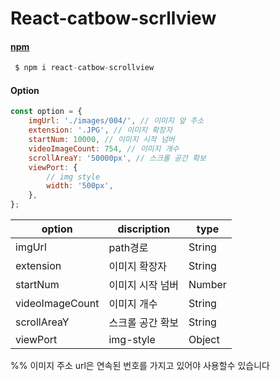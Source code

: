 # React-catbow-scrllview

#### [npm](https://www.npmjs.com/package/react-catbow-scrollview)

```javascript
 $ npm i react-catbow-scrollview
```

#### Option

```javascript
const option = {
	imgUrl: './images/004/', // 이미지 앞 주소
	extension: '.JPG', // 이미지 확장자
	startNum: 10000, // 이미지 시작 넘버
	videoImageCount: 754, // 이미지 개수
	scrollAreaY: '50000px', // 스크롤 공간 확보
	viewPort: {
		// img style
		width: '500px',
	},
};
```

| option          | discription      | type   |
| --------------- | ---------------- | ------ |
| imgUrl          | path경로         | String |
| extension       | 이미지 확장자    | String |
| startNum        | 이미지 시작 넘버 | Number |
| videoImageCount | 이미지 개수      | String |
| scrollAreaY     | 스크롤 공간 확보 | String |
| viewPort        | img-style        | Object |

%% 이미지 주소 url은 연속된 번호를 가지고 있어야 사용할수 있습니다
